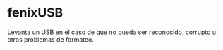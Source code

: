 # fenixUSB
Levanta un USB en el caso de que no pueda ser reconocido, corrupto u otros problemas de formateo.
